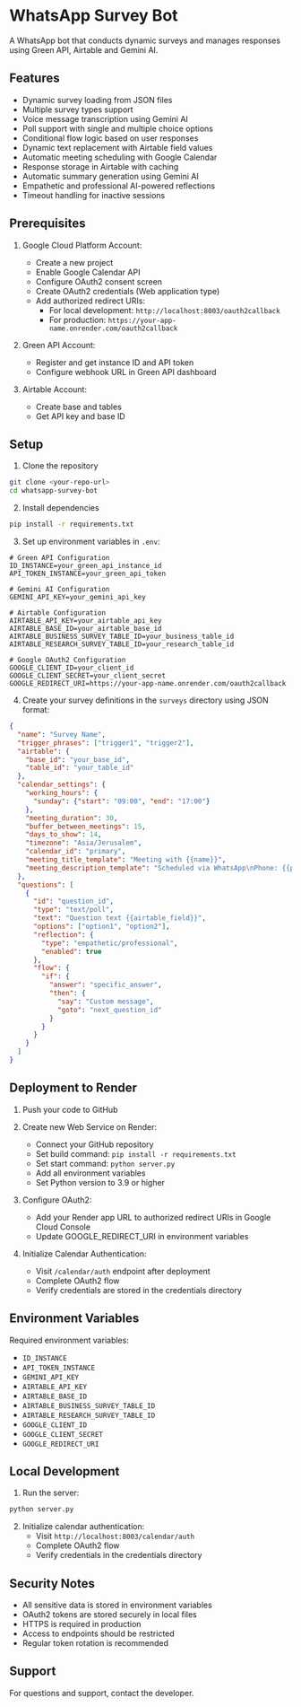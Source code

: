 # WhatsApp Survey Bot

A WhatsApp bot that conducts dynamic surveys and manages responses using Green API, Airtable and Gemini AI.

## Features

- Dynamic survey loading from JSON files
- Multiple survey types support
- Voice message transcription using Gemini AI
- Poll support with single and multiple choice options
- Conditional flow logic based on user responses
- Dynamic text replacement with Airtable field values
- Automatic meeting scheduling with Google Calendar
- Response storage in Airtable with caching
- Automatic summary generation using Gemini AI
- Empathetic and professional AI-powered reflections
- Timeout handling for inactive sessions

## Prerequisites

1. Google Cloud Platform Account:
   - Create a new project
   - Enable Google Calendar API
   - Configure OAuth2 consent screen
   - Create OAuth2 credentials (Web application type)
   - Add authorized redirect URIs:
     - For local development: `http://localhost:8003/oauth2callback`
     - For production: `https://your-app-name.onrender.com/oauth2callback`

2. Green API Account:
   - Register and get instance ID and API token
   - Configure webhook URL in Green API dashboard

3. Airtable Account:
   - Create base and tables
   - Get API key and base ID

## Setup

1. Clone the repository
```bash
git clone <your-repo-url>
cd whatsapp-survey-bot
```

2. Install dependencies
```bash
pip install -r requirements.txt
```

3. Set up environment variables in `.env`:
```env
# Green API Configuration
ID_INSTANCE=your_green_api_instance_id
API_TOKEN_INSTANCE=your_green_api_token

# Gemini AI Configuration
GEMINI_API_KEY=your_gemini_api_key

# Airtable Configuration
AIRTABLE_API_KEY=your_airtable_api_key
AIRTABLE_BASE_ID=your_airtable_base_id
AIRTABLE_BUSINESS_SURVEY_TABLE_ID=your_business_table_id
AIRTABLE_RESEARCH_SURVEY_TABLE_ID=your_research_table_id

# Google OAuth2 Configuration
GOOGLE_CLIENT_ID=your_client_id
GOOGLE_CLIENT_SECRET=your_client_secret
GOOGLE_REDIRECT_URI=https://your-app-name.onrender.com/oauth2callback
```

4. Create your survey definitions in the `surveys` directory using JSON format:
```json
{
  "name": "Survey Name",
  "trigger_phrases": ["trigger1", "trigger2"],
  "airtable": {
    "base_id": "your_base_id",
    "table_id": "your_table_id"
  },
  "calendar_settings": {
    "working_hours": {
      "sunday": {"start": "09:00", "end": "17:00"}
    },
    "meeting_duration": 30,
    "buffer_between_meetings": 15,
    "days_to_show": 14,
    "timezone": "Asia/Jerusalem",
    "calendar_id": "primary",
    "meeting_title_template": "Meeting with {{name}}",
    "meeting_description_template": "Scheduled via WhatsApp\nPhone: {{phone}}"
  },
  "questions": [
    {
      "id": "question_id",
      "type": "text/poll",
      "text": "Question text {{airtable_field}}",
      "options": ["option1", "option2"],
      "reflection": {
        "type": "empathetic/professional",
        "enabled": true
      },
      "flow": {
        "if": {
          "answer": "specific_answer",
          "then": {
            "say": "Custom message",
            "goto": "next_question_id"
          }
        }
      }
    }
  ]
}
```

## Deployment to Render

1. Push your code to GitHub

2. Create new Web Service on Render:
   - Connect your GitHub repository
   - Set build command: `pip install -r requirements.txt`
   - Set start command: `python server.py`
   - Add all environment variables
   - Set Python version to 3.9 or higher

3. Configure OAuth2:
   - Add your Render app URL to authorized redirect URIs in Google Cloud Console
   - Update GOOGLE_REDIRECT_URI in environment variables

4. Initialize Calendar Authentication:
   - Visit `/calendar/auth` endpoint after deployment
   - Complete OAuth2 flow
   - Verify credentials are stored in the credentials directory

## Environment Variables

Required environment variables:
- `ID_INSTANCE`
- `API_TOKEN_INSTANCE`
- `GEMINI_API_KEY`
- `AIRTABLE_API_KEY`
- `AIRTABLE_BASE_ID`
- `AIRTABLE_BUSINESS_SURVEY_TABLE_ID`
- `AIRTABLE_RESEARCH_SURVEY_TABLE_ID`
- `GOOGLE_CLIENT_ID`
- `GOOGLE_CLIENT_SECRET`
- `GOOGLE_REDIRECT_URI`

## Local Development

1. Run the server:
```bash
python server.py
```

2. Initialize calendar authentication:
   - Visit `http://localhost:8003/calendar/auth`
   - Complete OAuth2 flow
   - Verify credentials in the credentials directory

## Security Notes

- All sensitive data is stored in environment variables
- OAuth2 tokens are stored securely in local files
- HTTPS is required in production
- Access to endpoints should be restricted
- Regular token rotation is recommended

## Support

For questions and support, contact the developer. 